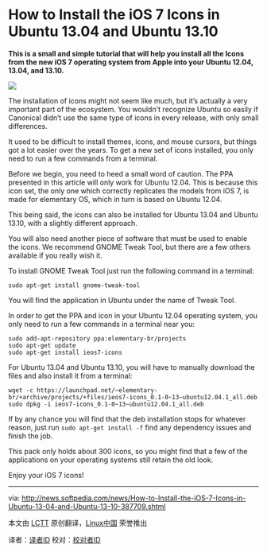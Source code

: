 How to Install the iOS 7 Icons in Ubuntu 13.04 and Ubuntu 13.10
================================================================================
**This is a small and simple tutorial that will help you install all the Icons from the new iOS 7 operating system from Apple into your Ubuntu 12.04, 13.04, and 13.10.**

![](http://i1-news.softpedia-static.com/images/news2/How-to-Install-the-iOS-7-Icons-in-Ubuntu-13-04-and-Ubuntu-13-10-387709-2.jpg)

The installation of icons might not seem like much, but it’s actually a very important part of the ecosystem. You wouldn't recognize Ubuntu so easily if Canonical didn’t use the same type of icons in every release, with only small differences.

It used to be difficult to install themes, icons, and mouse cursors, but things got a lot easier over the years. To get a new set of icons installed, you only need to run a few commands from a terminal.

Before we begin, you need to heed a small word of caution. The PPA presented in this article will only work for Ubuntu 12.04. This is because this icon set, the only one which correctly replicates the models from iOS 7, is made for elementary OS, which in turn is based on Ubuntu 12.04.

This being said, the icons can also be installed for Ubuntu 13.04 and Ubuntu 13.10, with a slightly different approach.

You will also need another piece of software that must be used to enable the icons. We recommend GNOME Tweak Tool, but there are a few others available if you really wish it.

To install GNOME Tweak Tool just run the following command in a terminal:

    sudo apt-get install gnome-tweak-tool

You will find the application in Ubuntu under the name of Tweak Tool.

In order to get the PPA and icon in your Ubuntu 12.04 operating system, you only need to run a few commands in a terminal near you:

    sudo add-apt-repository ppa:elementary-br/projects
    sudo apt-get update
    sudo apt-get install ieos7-icons

For Ubuntu 13.04 and Ubuntu 13.10, you will have to manually download the files and also install it from a terminal:

    wget -c https://launchpad.net/~elementary-br/+archive/projects/+files/ieos7-icons_0.1-0~13~ubuntu12.04.1_all.deb
    sudo dpkg -i ieos7-icons_0.1-0~13~ubuntu12.04.1_all.deb

If by any chance you will find that the deb installation stops for whatever reason, just run `sudo apt-get install -f` find any dependency issues and finish the job.

This pack only holds about 300 icons, so you might find that a few of the applications on your operating systems still retain the old look.

Enjoy your iOS 7 icons!

--------------------------------------------------------------------------------

via: http://news.softpedia.com/news/How-to-Install-the-iOS-7-Icons-in-Ubuntu-13-04-and-Ubuntu-13-10-387709.shtml

本文由 [LCTT](https://github.com/LCTT/TranslateProject) 原创翻译，[Linux中国](http://linux.cn/) 荣誉推出

译者：[译者ID](https://github.com/译者ID) 校对：[校对者ID](https://github.com/校对者ID)

